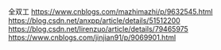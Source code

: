 全双工
https://www.cnblogs.com/mazhimazhi/p/9632545.html
https://blog.csdn.net/anxpp/article/details/51512200
https://blog.csdn.net/lirenzuo/article/details/79465975
https://www.cnblogs.com/jinjian91/p/9069901.html
